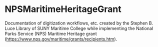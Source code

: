 # NPSMaritimeHeritageGrant
Documentation of digitization workflows, etc. created by the Stephen B. Luce Library of SUNY Maritime College while implementing the National Parks Service (NPS) Maritime Heritage grant (https://www.nps.gov/maritime/grants/recipients.htm).
